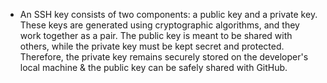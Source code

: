 - An SSH key consists of two components: a public key and a private key. These keys are generated using cryptographic algorithms, and they work together as a pair. 
The public key is meant to be shared with others, while the private key must be kept secret and protected. 
Therefore, the private key remains securely stored on the developer's local machine & the public key can be safely shared with GitHub.